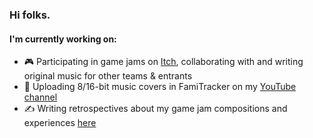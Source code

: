 ### Hi folks.
#### I'm currently working on:
- 🎮 Participating in game jams on [Itch](https://itch.io/jams), collaborating with and writing original music for other teams & entrants
- 🎹 Uploading 8/16-bit music covers in FamiTracker on my [YouTube channel](https://www.youtube.com/user/JonponsVids10)
- ✍️ Writing retrospectives about my game jam compositions and experiences [here](https://music.jonherbst.dev/blog)
